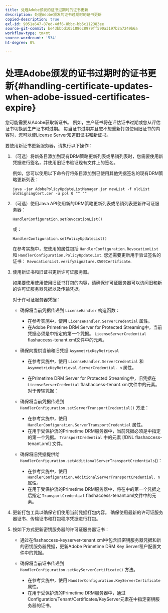 ```yaml
---
title: 处理Adobe颁发的证书过期时的证书更新
description: 处理Adobe颁发的证书过期时的证书更新
copied-description: true
exl-id: 9051a647-87ed-4df6-8bbc-bb5c112383ee
source-git-commit: be43bbbd1051886c8979ff590a3197b2a7249b6a
workflow-type: tm+mt
source-wordcount: '534'
ht-degree: 0%

---
```


# 处理Adobe颁发的证书过期时的证书更新{#handling-certificate-updates-when-adobe-issued-certificates-expire}

您可能需要从Adobe获取新证书。 例如，生产证书将在评估证书过期或您从评估证书切换到生产证书时过期。 每当证书过期并且您不想重新打包使用旧证书的内容时，您可以使License Server知道旧证书和新证书。

要使用新证书更新服务器，请执行以下操作：

1. （可选）将新条目添加到现有DRM策略更新列表或吊销列表时，您需要使用新凭据进行签名，并使用旧证书验证现有文件上的签名。

   例如，您可以使用以下命令行将条目添加到已使用其他凭据签名的现有DRM策略更新列表：

   ```
   java -jar AdobePolicyUpdateListManager.jar newList -f oldList oldSigningCert.cer -u pol 0 "" ""
   ```

1. （可选）使用Java API使用新的DRM策略更新列表或吊销列表更新许可证服务器：

   ```
   HandlerConfiguration.setRevocationList() 
   ```

   或：

   ```
   HandlerConfiguration.setPolicyUpdateList()
   ```

   在参考实施中，您使用的属性包括 `HandlerConfiguration.RevocationList` 和 `HandlerConfiguration.PolicyUpdateList`. 您还需要更新用于验证签名的证书： `RevocationList.verifySignature.X509Certificate`.

1. 使用新证书和旧证书更新许可证服务器。

   如果要使用使用使用旧证书打包的内容，请确保许可证服务器可以访问旧和新的许可证服务器凭据以及传输凭据。

   对于许可证服务器凭据：

   * 确保将当前凭据传递到 `LicenseHandler` 构造函数：

      * 在参考实施中，使用 `LicenseHandler.ServerCredential` 属性。
      * 在Adobe Primetime DRM Server for Protected Streaming中，当前凭据必须是中指定的第一个凭据。 `LicenseServerCredential` flashaccess-tenant.xml文件中的元素。
   * 确保向提供当前和旧凭据 `AsymmetricKeyRetrieval`

      * 在参考实施中，使用 `LicenseHandler.ServerCredential` 和 `AsymmetricKeyRetrieval.ServerCredential. n` 属性。

      * 在Primetime DRM Server for Protected Streaming中，旧凭据在 `LicenseServerCredential` flashaccess-tenant.xml文件中的元素。
   对于传输凭据：

   * 确保将当前凭据传递到 `HandlerConfiguration.setServerTransportCredential()` 方法：

      * 在参考实施中，使用 `HandlerConfiguration.ServerTransportCredential` 属性。
      * 在用于受保护流的Primetime DRM服务器中，当前凭据必须是中指定的第一个凭据。 `TransportCredential` 中的元素 [!DNL flashaccess-tenant.xml] 文件。
   * 确保将旧凭据提供给 `HandlerConfiguration.setAdditionalServerTransportCredentials`()：

      * 在参考实施中，使用 `HandlerConfiguration.AdditionalServerTransportCredential. n` 属性。
      * 在用于受保护流的Primetime DRM服务器中，将在中的第一个凭据之后指定 `TransportCredential` flashaccess-tenant.xml文件中的元素。




1. 更新打包工具以确保它们使用当前凭据打包内容。 确保使用最新的许可证服务器证书、传输证书和打包程序凭据进行打包。
1. 按如下方式更新密钥服务器的许可证服务器证书：

   * 通过在flashaccess-keyserver-tenant.xml中包含旧密钥服务器凭据和新的密钥服务器凭据，更新Adobe Primetime DRM Key Server租户配置文件中的凭据。
   * 确保将当前证书传递到 `HandlerConfiguration.setKeyServerCertificate()` 方法。

      * 在参考实施中，使用 `HandlerConfiguration.KeyServerCertificate` 属性。
      * 在用于受保护流的Primetime DRM服务器中，通过Configuration/Tenant/Certificates/KeyServer元素在中指定密钥服务器的证书。
